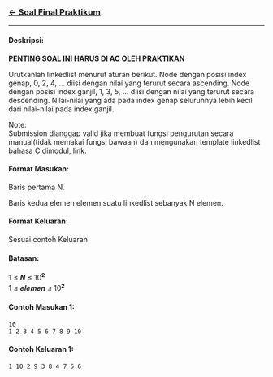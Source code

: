 ### [← Soal Final Praktikum](../../README.md)
<hr />

#### Deskripsi: 
**PENTING SOAL INI HARUS DI AC OLEH PRAKTIKAN**

Urutkanlah linkedlist menurut aturan berikut. Node dengan posisi index genap, 0, 2, 4, … diisi dengan nilai yang terurut secara ascending. Node dengan posisi index ganjil, 1, 3, 5, … diisi dengan nilai yang terurut secara descending. Nilai-nilai yang ada pada index genap seluruhnya lebih kecil dari nilai-nilai pada index ganjil.

Note:<br>
Submission dianggap valid jika membuat fungsi pengurutan secara manual(tidak memakai fungsi bawaan) dan mengunakan template linkedlist bahasa C dimodul, [link](https://github.com/Algoritma-dan-Pemrograman-ITS/StrukturData/blob/master/For%20C/D.Array%2C%20Stack%2C%20Queue%2C%20Deque%2C%20Pr.Queue/list_singly.c).

#### Format Masukan:
Baris pertama N.

Baris kedua elemen elemen suatu linkedlist sebanyak N elemen.

#### Format Keluaran:
Sesuai contoh Keluaran

#### Batasan:
1 ≤ 𝑵 ≤ 10<sup>𝟐</sup><br>
1 ≤ 𝒆𝒍𝒆𝒎𝒆𝒏 ≤ 10<sup>𝟐</sup>

#### Contoh Masukan 1:
```
10 
1 2 3 4 5 6 7 8 9 10
```

#### Contoh Keluaran 1:
```
1 10 2 9 3 8 4 7 5 6
```
